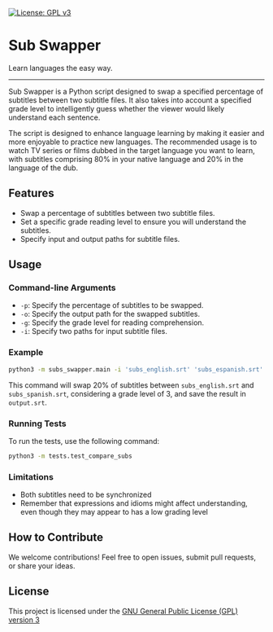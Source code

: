 [![License: GPL v3](https://img.shields.io/badge/License-GPLv3-blue.svg)](https://www.gnu.org/licenses/gpl-3.0)
# Sub Swapper
Learn languages the easy way.

---
Sub Swapper is a Python script designed to swap a specified percentage of subtitles between two subtitle files. It also takes into account a specified grade level to intelligently guess whether the viewer would likely understand each sentence.

The script is designed to enhance language learning by making it easier and more enjoyable to practice new languages. The recommended usage is to watch TV series or films dubbed in the target language you want to learn, with subtitles comprising 80% in your native language and 20% in the language of the dub.

## Features
* Swap a percentage of subtitles between two subtitle files.
* Set a specific grade reading level to ensure you will understand the subtitles.
* Specify input and output paths for subtitle files.

## Usage
### Command-line Arguments
* `-p`: Specify the percentage of subtitles to be swapped.
* `-o`: Specify the output path for the swapped subtitles.
* `-g`: Specify the grade level for reading comprehension.
* `-i`: Specify two paths for input subtitle files.
### Example
```sh
python3 -m subs_swapper.main -i 'subs_english.srt' 'subs_espanish.srt' -p 20 -g 3 -o output.srt
```

This command will swap 20% of subtitles between `subs_english.srt` and `subs_spanish.srt`, considering a grade level of 3, and save the result in `output.srt`.
### Running Tests
To run the tests, use the following command:

```sh
python3 -m tests.test_compare_subs
```
### Limitations
* Both subtitles need to be synchronized
* Remember that expressions and idioms might affect understanding, even though they may appear to has a low grading level

## How to Contribute
We welcome contributions! Feel free to open issues, submit pull requests, or share your ideas.

## License
This project is licensed under the [GNU General Public License (GPL) version 3](LICENSE)

